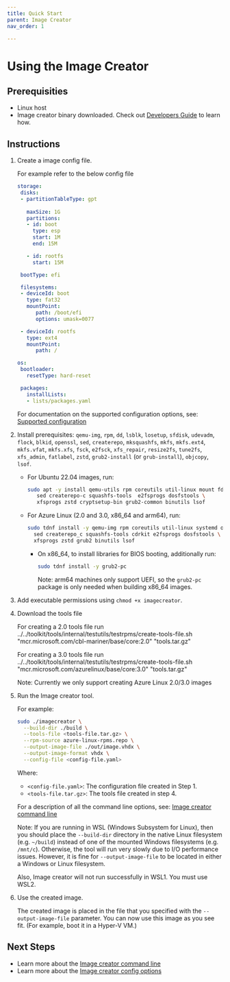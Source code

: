 ```yaml
---
title: Quick Start
parent: Image Creator
nav_order: 1

---
```


# Using the Image Creator

## Prerequisities

- Linux host
- Image creator binary downloaded. Check out [Developers Guide](../developer-guide.md) to learn how.

## Instructions

1. Create a image config file.

   For example refer to the below config file

   ```yaml
   storage:
    disks:
    - partitionTableType: gpt
      
      maxSize: 1G
      partitions:
      - id: boot
        type: esp
        start: 1M
        end: 15M

      - id: rootfs
        start: 15M

    bootType: efi

    filesystems:
    - deviceId: boot
      type: fat32
      mountPoint:
         path: /boot/efi
         options: umask=0077

    - deviceId: rootfs
      type: ext4
      mountPoint:
         path: /

   os:
    bootloader:
      resetType: hard-reset

    packages:
      installLists:
      - lists/packages.yaml
   ```

   For documentation on the supported configuration options, see:
   [Supported configuration](../api/configuration.md)

2. Install prerequisites: `qemu-img`, `rpm`, `dd`, `lsblk`, `losetup`, `sfdisk`,
   `udevadm`, `flock`, `blkid`, `openssl`, `sed`, `createrepo`, `mksquashfs`,
    `mkfs`, `mkfs.ext4`, `mkfs.vfat`, `mkfs.xfs`, `fsck`,
   `e2fsck`, `xfs_repair`, `resize2fs`, `tune2fs`, `xfs_admin`, `fatlabel`, `zstd`,
   `grub2-install` (or `grub-install`), `objcopy`, `lsof`.

   - For Ubuntu 22.04 images, run:

     ```bash
     sudo apt -y install qemu-utils rpm coreutils util-linux mount fdisk udev openssl \
        sed createrepo-c squashfs-tools  e2fsprogs dosfstools \
        xfsprogs zstd cryptsetup-bin grub2-common binutils lsof
     ```

   - For Azure Linux (2.0 and 3.0, x86_64 and arm64), run:

     ```bash
     sudo tdnf install -y qemu-img rpm coreutils util-linux systemd openssl \
       sed createrepo_c squashfs-tools cdrkit e2fsprogs dosfstools \
       xfsprogs zstd grub2 binutils lsof
     ```

     - On x86_64, to install libraries for BIOS booting, additionally run:

       ```bash
       sudo tdnf install -y grub2-pc
       ```

       Note: arm64 machines only support UEFI, so the `grub2-pc` package is only needed
       when building x86_64 images.

3. Add executable permissions using `chmod +x imagecreator`.

4. Download the tools file 
   
   For creating a 2.0 tools file run
    ../../toolkit/tools/internal/testutils/testrpms/create-tools-file.sh
    "mcr.microsoft.com/cbl-mariner/base/core:2.0" "tools.tar.gz"

   For creating a 3.0 tools file run
    ../../toolkit/tools/internal/testutils/testrpms/create-tools-file.sh
    "mcr.microsoft.com/azurelinux/base/core:3.0" "tools.tar.gz"

   Note: Currently we only support creating Azure Linux 2.0/3.0 images 

5. Run the Image creator tool.

   For example:

    ```bash
    sudo ./imagecreator \
      --build-dir ./build \
      --tools-file <tools-file.tar.gz> \
      --rpm-source azure-linux-rpms.repo \
      --output-image-file ./out/image.vhdx \
      --output-image-format vhdx \
      --config-file <config-file.yaml>
    ```

   Where:

   - `<config-file.yaml>`: The configuration file created in Step 1.
   - `<tools-file.tar.gz>`: The tools file created in step 4.


   For a description of all the command line options, see:
   [Image creator command line](../api/cli.md)

   Note: If you are running in WSL (Windows Subsystem for Linux), then you should place the
   `--build-dir` directory in the native Linux filesystem (e.g. `~/build`) instead of one of the
   mounted Windows filesystems (e.g. `/mnt/c`). Otherwise, the tool will run very slowly due to I/O
   performance issues. However, it is fine for `--output-image-file` to be located in either a
   Windows or Linux filesystem.

   Also, Image creator will not run successfully in WSL1. You must use WSL2.

6. Use the created image.

   The created image is placed in the file that you specified with the
   `--output-image-file` parameter. You can now use this image as you see fit.
   (For example, boot it in a Hyper-V VM.)

## Next Steps

- Learn more about the [Image creator command line](../api/cli.md)
- Learn more about the [Image creator config options](../api/configuration.md)
